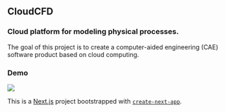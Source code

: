 ## CloudCFD

### Cloud platform for modeling physical processes.

The goal of this project is to create a computer-aided engineering (CAE) software product based on cloud computing.

### Demo

<img src="https://github.com/anastassia11/cloud-cfd/blob/main/public/demo.gif"/>

This is a [Next.js](https://nextjs.org/) project bootstrapped with [`create-next-app`](https://github.com/vercel/next.js/tree/canary/packages/create-next-app).

